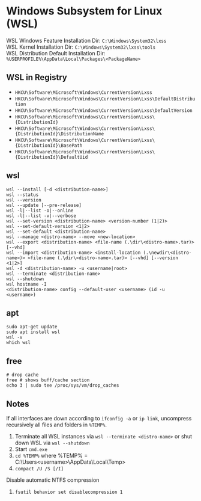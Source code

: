 # Windows Subsystem for Linux (WSL)

WSL Windows Feature Installation Dir: `C:\Windows\System32\lxss`<br />
WSL Kernel Installation Dir: `C:\Windows\System32\lxss\tools`<br />
WSL Distribution Default Installation Dir: `%USERPROFILE%\AppData\Local\Packages\<PackageName>`<br />

## WSL in Registry
- `HKCU\Software\Microsoft\Windows\CurrentVersion\Lxss`
- `HKCU\Software\Microsoft\Windows\CurrentVersion\Lxss\DefaultDistribution`
- `HKCU\Software\Microsoft\Windows\CurrentVersion\Lxss\DefaultVersion`
- `HKCU\Software\Microsoft\Windows\CurrentVersion\Lxss\{DistributionId}`
- `HKCU\Software\Microsoft\Windows\CurrentVersion\Lxss\{DistributionId}\DistributionName`
- `HKCU\Software\Microsoft\Windows\CurrentVersion\Lxss\{DistributionId}\BasePath`
- `HKCU\Software\Microsoft\Windows\CurrentVersion\Lxss\{DistributionId}\DefaultUid`

## wsl
```
wsl --install [-d <distribution-name>]
wsl --status
wsl --version
wsl --update [--pre-release]
wsl -l|--list -o|--online
wsl -l|--list -v|--verbose
wsl --set-version <distribution-name> <version-number (1|2)>
wsl --set-default-version <1|2>
wsl --set-default <distribution-name>
wsl --manage <distro-name> --move <new-location>
wsl --export <distribution-name> <file-name (.\dir\<distro-name>.tar)> [--vhd]
wsl --import <distribution-name> <install-location (.\newdir\<distro-name>)> <file-name (.\dir\<distro-name>.tar)> [--vhd] [--version <1|2>]
wsl -d <distribution-name> -u <username|root>
wsl --terminate <distribution-name>
wsl --shutdown
wsl hostname -I
<distribution-name> config --default-user <username> (id -u <username>)
```

## apt
```
sudo apt-get update
sudo apt install wsl
wsl -v
which wsl
```

## free
```
# drop cache
free # shows buff/cache section
echo 3 | sudo tee /proc/sys/vm/drop_caches
```

## Notes

If all interfaces are down according to `ifconfig -a` or `ip link`, uncompress recursively all files and folders in `%TEMP%`.

1. Terminate all WSL instances via `wsl --terminate <distro-name>` or shut down WSL via `wsl --shutdown`
2. Start `cmd.exe`
3. `cd %TEMP%` where %TEMP% = C:\Users\<username>\AppData\Local\Temp>
4. `compact /U /S [/I]`

Disable automatic NTFS compression
1. `fsutil behavior set disablecompression 1`
